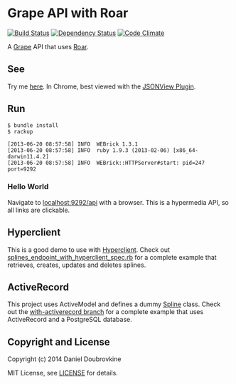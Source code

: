 Grape API with Roar
===================

[![Build Status](http://img.shields.io/travis/dblock/grape-with-roar.svg)](https://travis-ci.org/dblock/grape-with-roar)
[![Dependency Status](https://gemnasium.com/dblock/grape-with-roar.svg)](https://gemnasium.com/dblock/grape-with-roar)
[![Code Climate](https://codeclimate.com/github/dblock/grape-with-roar.svg)](https://codeclimate.com/github/dblock/grape-with-roar)

A [Grape](http://github.com/intridea/grape) API that uses [Roar](https://github.com/apotonick/roar).

See
---

Try me [here](http://grape-with-roar.herokuapp.com/). In Chrome, best viewed with the [JSONView Plugin](https://chrome.google.com/webstore/detail/jsonview/chklaanhfefbnpoihckbnefhakgolnmc?hl=en).

Run
---

```
$ bundle install
$ rackup

[2013-06-20 08:57:58] INFO  WEBrick 1.3.1
[2013-06-20 08:57:58] INFO  ruby 1.9.3 (2013-02-06) [x86_64-darwin11.4.2]
[2013-06-20 08:57:58] INFO  WEBrick::HTTPServer#start: pid=247 port=9292
```

### Hello World

Navigate to [localhost:9292/api](http://localhost:9292/api) with a browser. This is a hypermedia API, so all links are clickable.

Hyperclient
-----------

This is a good demo to use with [Hyperclient](https://github.com/codegram/hyperclient). Check out [splines_endpoint_with_hyperclient_spec.rb](/spec/api/splines_endpoint_with_hyperclient_spec.rb) for a complete example that retrieves, creates, updates and deletes splines.

ActiveRecord
------------

This project uses ActiveModel and defines a dummy [Spline](app/models/spline.rb) class. Check out the [with-activerecord branch](https://github.com/dblock/grape-with-roar/tree/with-activerecord) for a complete example that uses ActiveRecord and a PostgreSQL database.

Copyright and License
---------------------

Copyright (c) 2014 Daniel Doubrovkine

MIT License, see [LICENSE](LICENSE) for details.
